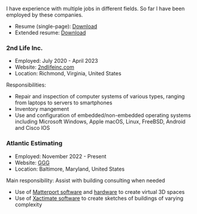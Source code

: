I have experience with multiple jobs in different fields.
So far I have been employed by these companies.

- Resume (single-page): [Download](/static/resume.pdf)
- Extended resume: [Download](/static/extresume.pdf)

### 2nd Life Inc.
- Employed: July 2020 - April 2023  
- Website: [2ndlifeinc.com](https://2ndlifeinc.com)  
- Location: Richmond, Virginia, United States  

Responsibilities:

- Repair and inspection of computer systems of various types, ranging from laptops to servers to smartphones
- Inventory mangement
- Use and configuration of embedded/non-embedded operating systems including Microsoft Windows, Apple macOS, Linux, FreeBSD, Android and Cisco IOS

### Atlantic Estimating
- Employed: November 2022 - Present  
- Website: [GGG](https://www.ggg-ai.com/)  
- Location: Baltimore, Maryland, United States  

Main responsibility: Assist with building consulting when needed

- Use of [Matterport software](https://matterport.com) and [hardware](https://matterport.com/pro2) to create virtual 3D spaces
- Use of [Xactimate software](https://www.verisk.com/property-estimating-solutions/) to create sketches of buildings of varying complexity

